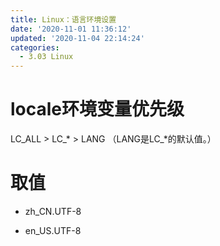 ```yaml
---
title: Linux：语言环境设置
date: '2020-11-01 11:36:12'
updated: '2020-11-04 22:14:24'
categories:
  - 3.03 Linux
---
```

# locale环境变量优先级

LC_ALL > LC_* > LANG 
（LANG是LC_*的默认值。）

# 取值

- zh_CN.UTF-8

- en_US.UTF-8

